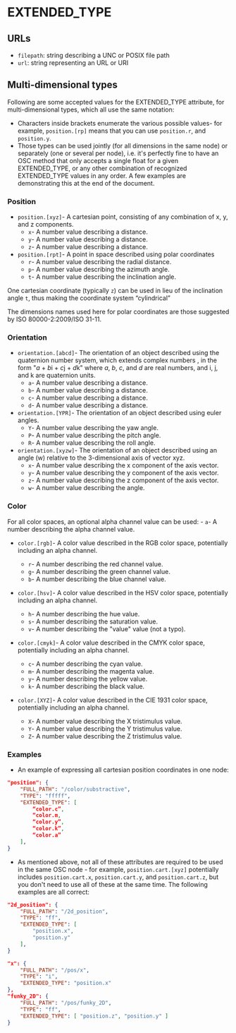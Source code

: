 # EXTENDED_TYPE

## URLs

- `filepath`: string describing a UNC or POSIX file path
- `url`: string representing an URL or URI

## Multi-dimensional types

Following are some accepted values for the EXTENDED_TYPE attribute, for multi-dimensional types, which all use the same notation:
- Characters inside brackets enumerate the various possible values- for example, `position.[rp]` means that you can use `position.r`, and `position.y`.
-  Those types can be used jointly (for all dimensions in the same node) or separately (one or several per node), i.e. it's perfectly fine to have an OSC method that only accepts a single float for a given EXTENDED_TYPE, or any other combination of recognized EXTENDED_TYPE values in any order. A few examples are demonstrating this at the end of the document.


### Position

- `position.[xyz]`- A cartesian point, consisting of any combination of x, y, and z components.
  - `x`- A number value describing a distance.
  - `y`- A number value describing a distance.
  - `z`- A number value describing a distance.
- `position.[rpt]`- A point in space described using polar coordinates
  - `r`- A number value describing the radial distance.
  - `p`- A number value describing the azimuth angle.
  - `t`- A number value describing the inclination angle.

One cartesian coordinate (typically `z`) can be used in lieu of the inclination angle `t`, thus making the coordinate system “cylindrical”

The dimensions names used here for polar coordinates are those suggested by ISO 80000-2:2009/ISO 31-11.


### Orientation

- `orientation.[abcd]`- The orientation of an object described using the quaternion number system, which extends complex numbers , in the form "*a* + *b*i + *c*j + *d*k" where *a*, *b*, *c*, and *d* are real numbers, and i, j, and k are quaternion units.
  - `a`- A number value describing a distance.
  - `b`- A number value describing a distance.
  - `c`- A number value describing a distance.
  - `d`- A number value describing a distance.
- `orientation.[YPR]`- The orientation of an object described using euler angles.
  - `Y`- A number value describing the yaw angle.
  - `P`- A number value describing the pitch angle.
  - `R`- A number value describing the roll angle.
- `orientation.[xyzw]`- The orientation of an object described using an angle (w) relative to the 3-dimensional axis of vector xyz.
  - `x`- A number value describing the x component of the axis vector.
  - `y`- A number value describing the y component of the axis vector.
  - `z`- A number value describing the z component of the axis vector.
  - `w`- A number value describing the angle.

### Color

For all color spaces, an optional alpha channel value can be used:
 	- `a`- A number describing the alpha channel value.

- `color.[rgb]`- A color value described in the RGB color space, potentially including an alpha channel.
  - `r`- A number describing the red channel value.
  - `g`- A number describing the green channel value.
  - `b`- A number describing the blue channel value.
 
- `color.[hsv]`- A color value described in the HSV color space, potentially including an alpha channel.
  - `h`- A number describing the hue value.
  - `s`- A number describing the saturation value.
  - `v`- A number describing the "value" value (not a typo).

- `color.[cmyk]`- A color value described in the CMYK color space, potentially including an alpha channel.
  - `c`- A number describing the cyan value.
  - `m`- A number describing the magenta value.
  - `y`- A number describing the yellow value.
  - `k`- A number describing the black value.

- `color.[XYZ]`- A color value described in the CIE 1931 color space, potentially including an alpha channel.
  - `X`- A number value describing the X tristimulus value.
  - `Y`- A number value describing the Y tristimulus value.
  - `Z`- A number value describing the Z tristimulus value.


### Examples 

- An example of expressing all cartesian position coordinates in one node:
~~~json
"position": {
	"FULL_PATH": "/color/substractive",
	"TYPE": "fffff",
	"EXTENDED_TYPE": [
		“color.c”,
		“color.m,
		“color.y”,
		“color.k”,
		“color.a”
	],
}
~~~
- As mentioned above, not all of these attributes are required to be used in the same OSC node - for example, `position.cart.[xyz]` potentially includes `position.cart.x`, `position.cart.y`, and `position.cart.z`, but you don't need to use all of these at the same time.  The following examples are all correct:
~~~json
"2d_position": {
	"FULL_PATH": "/2d_position",
	"TYPE": "ff",
	"EXTENDED_TYPE": [
		"position.x",
		"position.y"
	],
}
~~~
~~~json
"x": {
	"FULL_PATH": "/pos/x",
	"TYPE": "i",
	"EXTENDED_TYPE": "position.x"
},
"funky_2D": {
	"FULL_PATH": "/pos/funky_2D",
	"TYPE": "ff",
	"EXTENDED_TYPE": [ "position.z", "position.y" ]
}
~~~
